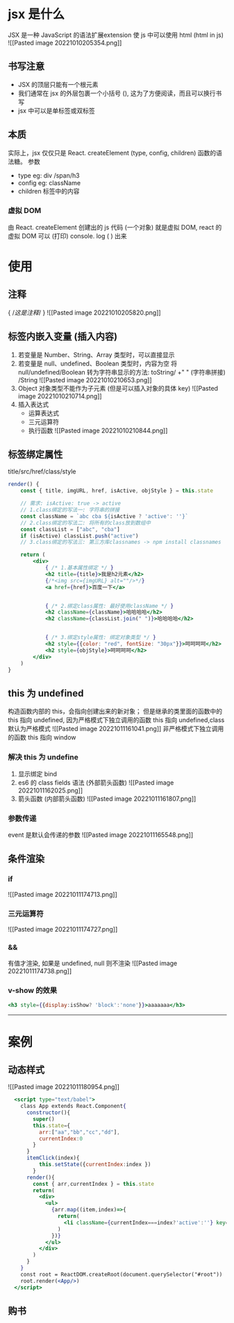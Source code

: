 # jsx 是什么
 JSX 是一种 JavaScript 的语法扩展extension
 使 js 中可以使用 html (html in js)
 ![[Pasted image 20221010205354.png]]
## 书写注意
- JSX 的顶层只能有一个根元素
- 我们通常在 jsx 的外层包裹一个小括号 (), 这为了方便阅读，而且可以换行书写
- jsx 中可以是单标签或双标签

## 本质
实际上，jsx 仅仅只是 React. createElement (type, config, children) 函数的语法糖。
参数
- type  eg: div /span/h3
- config eg: className
- children 标签中的内容
### 虚拟 DOM
由 React. createElement 创建出的 js 代码 (一个对象) 就是虚拟 DOM,
react 的虚拟 DOM 可以 (打印) console. log ( ) 出来
# 使用
## 注释
{ /*这是注释*/ }
![[Pasted image 20221010205820.png]]
## 标签内嵌入变量 (插入内容)
1. 若变量是 Number、String、Array 类型时，可以直接显示
2. 若变量是 null、undefined、Boolean 类型时，内容为空
	将 null/undefined/Boolean 转为字符串显示的方法:  toString/ +" " (字符串拼接) /String ![[Pasted image 20221010210653.png]]
3. Object 对象类型不能作为子元素 (但是可以插入对象的具体 key) ![[Pasted image 20221010210714.png]]
4. 插入表达式 
	- 运算表达式
	- 三元运算符
	- 执行函数
	![[Pasted image 20221010210844.png]]

## 标签绑定属性
title/src/href/class/style 
```jsx
render() {
	const { title, imgURL, href, isActive, objStyle } = this.state

	// 需求: isActive: true -> active
	// 1.class绑定的写法一: 字符串的拼接
	const className = `abc cba ${isActive ? 'active': ''}`
	// 2.class绑定的写法二: 将所有的class放到数组中
	const classList = ["abc", "cba"]
	if (isActive) classList.push("active")
	// 3.class绑定的写法三: 第三方库classnames -> npm install classnames

	return (
		<div>
			{ /* 1.基本属性绑定 */ }
			<h2 title={title}>我是h2元素</h2>
			{/*<img src={imgURL} alt=""/>*/}
			<a href={href}>百度一下</a>


			{ /* 2.绑定class属性: 最好使用className */ }
			<h2 className={className}>哈哈哈哈</h2>
			<h2 className={classList.join(" ")}>哈哈哈哈</h2>


			{ /* 3.绑定style属性: 绑定对象类型 */ }
			<h2 style={{color: "red", fontSize: "30px"}}>呵呵呵呵</h2>
			<h2 style={objStyle}>呵呵呵呵</h2>
		</div>
	)
}

```

## this 为 undefined
构造函数内部的 this，会指向创建出来的新对象；
但是继承的类里面的函数中的 this 指向 undefined, 因为严格模式下独立调用的函数 this 指向 undefined,class 默认为严格模式
![[Pasted image 20221011161041.png]]
非严格模式下独立调用的函数 this 指向 window

### 解决 this 为 undefine
1. 显示绑定 bind
2. es6 的 class fields 语法 (外部箭头函数) ![[Pasted image 20221011162025.png]]
3. 箭头函数 (内部箭头函数)
![[Pasted image 20221011161807.png]]

### 参数传递
event 是默认会传递的参数
![[Pasted image 20221011165548.png]]

## 条件渲染
### if
![[Pasted image 20221011174713.png]]
### 三元运算符
![[Pasted image 20221011174727.png]]
### &&
有值才渲染, 如果是 undefined, null 则不渲染
![[Pasted image 20221011174738.png]]
### v-show 的效果
```jsx
<h3 style={{display:isShow? 'block':'none'}}>aaaaaaa</h3>
```





-----
# 案例
## 动态样式
![[Pasted image 20221011180954.png]]
```jsx
  <script type="text/babel">
    class App extends React.Component{
      constructor(){
        super()
        this.state={
          arr:["aa","bb","cc","dd"],
          currentIndex:0
        }
      }
      itemClick(index){
          this.setState({currentIndex:index })
        }
      render(){
        const { arr,currentIndex } = this.state
        return(
          <div>
            <ul>
              {arr.map((item,index)=>{
                return(
                  <li className={currentIndex===index?'active':''} key={item} onClick={()=>this.itemClick(index)}>{item}</li>
                )
              })}
            </ul>
          </div>
        )
      }
    }
    const root = ReactDOM.createRoot(document.querySelector("#root"))
    root.render(<App/>)
  </script>
```
## 购书
